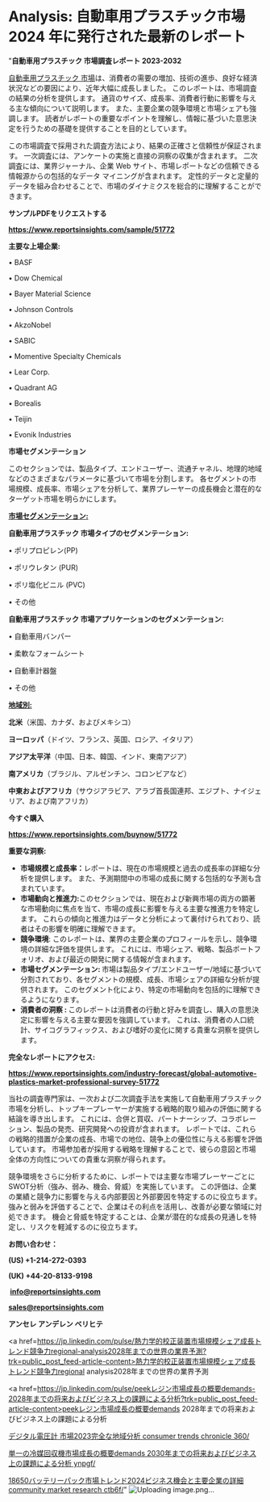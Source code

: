 # Analysis: 自動車用プラスチック市場 2024 年に発行された最新のレポート

"<strong>自動車用プラスチック 市場調査レポート 2023-2032</strong>

<a href=https://www.reportsinsights.com/sample/51772>自動車用プラスチック 市場</a>は、消費者の需要の増加、技術の進歩、良好な経済状況などの要因により、近年大幅に成長しました。 このレポートは、市場調査の結果の分析を提供します。 通貨のサイズ、成長率、消費者行動に影響を与える主な傾向について説明します。 また、主要企業の競争環境と市場シェアも強調します。 読者がレポートの重要なポイントを理解し、情報に基づいた意思決定を行うための基礎を提供することを目的としています。

この市場調査で採用された調査方法により、結果の正確さと信頼性が保証されます。 一次調査には、アンケートの実施と直接の洞察の収集が含まれます。 二次調査には、業界ジャーナル、企業 Web サイト、市場レポートなどの信頼できる情報源からの包括的なデータ マイニングが含まれます。 定性的データと定量的データを組み合わせることで、市場のダイナミクスを総合的に理解することができます。

<strong><b>サンプルPDFをリクエストする</b></strong>

<a href=https://www.reportsinsights.com/sample/51772><strong><u>https://www.reportsinsights.com/sample/51772</u></strong></a>

<strong>主要な上場企業:</strong>

• BASF

• Dow Chemical

• Bayer Material Science

• Johnson Controls

• AkzoNobel

• SABIC

• Momentive Specialty Chemicals

• Lear Corp.

• Quadrant AG

• Borealis

• Teijin

• Evonik Industries

<strong>市場セグメンテーション</strong>

このセクションでは、製品タイプ、エンドユーザー、流通チャネル、地理的地域などのさまざまなパラメータに基づいて市場を分割します。 各セグメントの市場規模、成長率、市場シェアを分析して、業界プレーヤーの成長機会と潜在的なターゲット市場を明らかにします。

<strong><u>市場セグメンテーション</u></strong><strong><u>:</u></strong>

<strong>自動車用プラスチック 市場タイプのセグメンテーション:</strong>

• ポリプロピレン(PP)

• ポリウレタン (PUR)

• ポリ塩化ビニル (PVC)

• その他

<strong>自動車用プラスチック 市場アプリケーションのセグメンテーション:</strong>

• 自動車用バンパー

• 柔軟なフォームシート

• 自動車計器盤

• その他

<strong><u>地域別</u></strong><strong><u>:</u></strong>

<strong>北米</strong>（米国、カナダ、およびメキシコ）

<strong>ヨーロッパ</strong>（ドイツ、フランス、英国、ロシア、イタリア）

<strong>アジア太平洋</strong>（中国、日本、韓国、インド、東南アジア）

<strong>南アメリカ</strong>（ブラジル、アルゼンチン、コロンビアなど）

<strong>中東およびアフリカ</strong>（サウジアラビア、アラブ首長国連邦、エジプト、ナイジェリア、および南アフリカ）

<strong>今すぐ購入</strong>

<a href=https://www.reportsinsights.com/buynow/51772><strong><u>https://www.reportsinsights.com/buynow/51772</u></strong></a>

<strong>重要な洞察:</strong>
<ul>
  <li><strong>市場規模と成長率：</strong>レポートは、現在の市場規模と過去の成長率の詳細な分析を提供します。 また、予測期間中の市場の成長に関する包括的な予測も含まれています。</li>
  <li><strong>市場動向と推進力:</strong>このセクションでは、現在および新興市場の両方の顕著な市場動向に焦点を当て、市場の成長に影響を与える主要な推進力を特定します。 これらの傾向と推進力はデータと分析によって裏付けられており、読者はその影響を明確に理解できます。</li>
  <li><strong>競争環境</strong>: このレポートは、業界の主要企業のプロフィールを示し、競争環境の詳細な評価を提供します。 これには、市場シェア、戦略、製品ポートフォリオ、および最近の開発に関する情報が含まれます。</li>
  <li><strong>市場セグメンテーション: </strong>市場は製品タイプ/エンドユーザー/地域に基づいて分割されており、各セグメントの規模、成長、市場シェアの詳細な分析が提供されます。 このセグメント化により、特定の市場動向を包括的に理解できるようになります。</li>
  <li><strong>消費者の洞察 : </strong>このレポートは消費者の行動と好みを調査し、購入の意思決定に影響を与える主要な要因を強調しています。 これは、消費者の人口統計、サイコグラフィックス、および嗜好の変化に関する貴重な洞察を提供します。</li>
</ul>
<strong>完全なレポートにアクセス:</strong>

<a href=https://www.reportsinsights.com/industry-forecast/global-automotive-plastics-market-professional-survey-51772><strong><u><b>https://www.reportsinsights.com/industry-forecast/global-automotive-plastics-market-professional-survey-51772</b></u></strong></a>

当社の調査専門家は、一次および二次調査手法を実施して自動車用プラスチック市場を分析し、トップキープレーヤーが実施する戦略的取り組みの評価に関する結論を導き出します。 これには、合併と買収、パートナーシップ、コラボレーション、製品の発売、研究開発への投資が含まれます。 レポートでは、これらの戦略的措置が企業の成長、市場での地位、競争上の優位性に与える影響を評価しています。 市場参加者が採用する戦略を理解することで、彼らの意図と市場全体の方向性についての貴重な洞察が得られます。

競争環境をさらに分析するために、レポートでは主要な市場プレーヤーごとにSWOT分析（強み、弱み、機会、脅威）を実施しています。 この評価は、企業の業績と競争力に影響を与える内部要因と外部要因を特定するのに役立ちます。 強みと弱みを評価することで、企業はその利点を活用し、改善が必要な領域に対処できます。 機会と脅威を特定することは、企業が潜在的な成長の見通しを特定し、リスクを軽減するのに役立ちます。

<strong>お問い合わせ：</strong>

<strong>(US) +1-214-272-0393</strong>

<strong>(UK) +44-20-8133-9198</strong>

<strong> </strong><a href=info@reportsinsights.com><strong><u>info@reportsinsights.com</u></strong></a>

<a href=sales@reportsinsights.com><strong><u>sales@reportsinsights.com</u></strong></a>

<strong>アンセレ アンデレン ベリヒテ</strong>

<a href=https://jp.linkedin.com/pulse/熱力学的校正装置市場規模シェア成長トレンド競争力regional-analysis2028年までの世界の業界予測?trk=public_post_feed-article-content>熱力学的校正装置市場規模シェア成長トレンド競争力regional analysis2028年までの世界の業界予測</a>

<a href=https://jp.linkedin.com/pulse/peekレジン市場成長の概要demands-2028年までの将来およびビジネス上の課題による分析?trk=public_post_feed-article-content>peekレジン市場成長の概要demands 2028年までの将来およびビジネス上の課題による分析</a>

<a href=https://www.linkedin.com/pulse/デジタル電圧計-市場2023完全な地域分析-consumer-trends-chronicle-360/>デジタル電圧計 市場2023完全な地域分析 consumer trends chronicle 360/</a>

<a href=https://www.linkedin.com/pulse/単一の冷媒回収機市場成長の概要demands-2030年までの将来およびビジネス上の課題による分析-ynpgf/>単一の冷媒回収機市場成長の概要demands 2030年までの将来およびビジネス上の課題による分析 ynpgf/</a>

<a href=https://www.linkedin.com/pulse/18650バッテリーパック市場トレンド2024ビジネス機会と主要企業の詳細-community-market-research-ctb6f/>18650バッテリーパック市場トレンド2024ビジネス機会と主要企業の詳細 community market research ctb6f/</a>"
![Uploading image.png…]()
